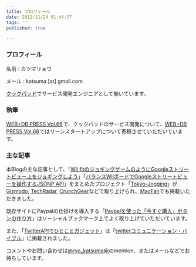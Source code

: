 ```yaml
---
title: プロフィール
date: 2012/11/24 01:44:37
tags: ''
published: true

---
```


<h3>プロフィール</h3>
<p>名前 : カツマリョウ</p>
<p>メール : katsuma [at] gmail.com</p>

<p><a href="http://cookpad.com/">クックパッド</a>でサービス開発エンジニアとして働いています。</p>

<h3>執筆</h3>
<p><a href="http://www.amazon.co.jp/gp/product/4774149365/ref=as_li_ss_tl?ie=UTF8&tag=katsumatv-22&linkCode=as2&camp=247&creative=7399&creativeASIN=4774149365">WEB+DB PRESS Vol.66</a><img src="http://www.assoc-amazon.jp/e/ir?t=katsumatv-22&l=as2&o=9&a=4774149365" width="1" height="1" border="0" alt="" style="border:none !important; margin:0px !important;" />で、クックパッドのサービス開発について、<a href="http://www.amazon.co.jp/gp/product/4774150312/ref=as_li_ss_tl?ie=UTF8&camp=247&creative=7399&creativeASIN=4774150312&linkCode=as2&tag=katsumatv-22">WEB+DB PRESS Vol.68</a><img src="http://www.assoc-amazon.jp/e/ir?t=katsumatv-22&l=as2&o=9&a=4774150312" width="1" height="1" border="0" alt="" style="border:none !important; margin:0px !important;" />ではリーンスタートアップについて寄稿させていただいています。
</p>

<h3>主な記事</h3>
<p>本Blogの主な記事として、「<a href="http://blog.katsuma.tv/2008/09/jogging_on_the_google_street_view_by_wiimote.html">Wii fitのジョギングゲームのようにGoogleストリートビュー上をジョギングしよう</a>」「<a href="http://blog.katsuma.tv/2008/08/balance_wii_board_google_street_view_jsonp_api.html">バランスWiiボードでGoogleストリートビューを操作するJSONP API</a>」をまとめたプロジェクト「<a href="http://www.tokyo-jogging.com/">Tokyo-Jogging</a>」が<a href="http://gizmodo.com/5052982/jog-through-tokyo-with-google-maps-and-a-wiimote">Gizmodo</a>, <a href="http://www.techradar.com/news/internet/web/google-street-view-stroll-via-wii-balance-board-456333">TechRadar</a>, <a href="http://www.crunchgear.com/2008/10/07/tokyo-jogging-run-through-tokyo-with-your-wiimote-and-google-street-view/">CrunchGear</a>などで取り上げられ、<a href="http://blog.katsuma.tv/2008/10/tokyo-jogging_at_macfan.html">MacFan</a>でも掲載いただきました。</p>

<p>既存サイトにPaypalの仕掛けを導入する「<a href="http://blog.katsuma.tv/2007/06/paypal_buy_now.html">Paypalを使った「今すぐ購入」ボタンの作り方</a>」はソーシャルブックマーク上でよく取り上げていただいています。</p>

<p>
また、「<a href="http://blog.katsuma.tv/2007/04/twitter_gadget_1.html">TwitterAPIでひとことガジェット</a>」は「<a href="http://www.amazon.co.jp/gp/product/479801799X?ie=UTF8&tag=katsumatv-22&linkCode=as2&camp=247&creative=1211&creativeASIN=479801799X">twitterコミュニケーション・バイブル</a>」に掲載されました。</p>

<p>コメントやお問い合わせは<a href="http://twitter.com/ryo_katsuma">@ryo_katsuma</a>宛のmention、またはメールなどでお待ちしています。</p>


